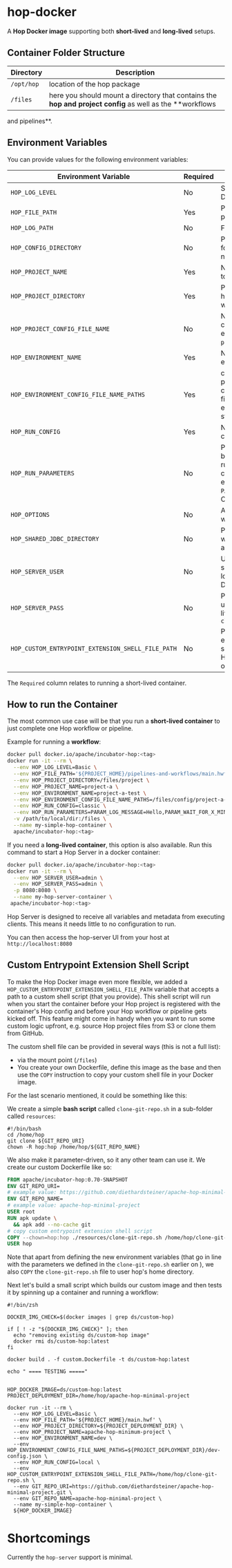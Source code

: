 <!--
Licensed to the Apache Software Foundation (ASF) under one
or more contributor license agreements.  See the NOTICE file
distributed with this work for additional information
regarding copyright ownership.  The ASF licenses this file
to you under the Apache License, Version 2.0 (the
"License"); you may not use this file except in compliance
with the License.  You may obtain a copy of the License at
  http://www.apache.org/licenses/LICENSE-2.0
Unless required by applicable law or agreed to in writing,
software distributed under the License is distributed on an
"AS IS" BASIS, WITHOUT WARRANTIES OR CONDITIONS OF ANY
KIND, either express or implied.  See the License for the
specific language governing permissions and limitations
under the License.
-->

# hop-docker

A **Hop Docker image** supporting both **short-lived** and **long-lived** setups.

## Container Folder Structure

Directory    | Description
---	|---
`/opt/hop`    | location of the hop package
`/files`    | here you should mount a directory that contains the **hop and project config** as well as the **workflows
and pipelines**.

## Environment Variables

You can provide values for the following environment variables:

Environment Variable    | Required    | Description
---	|----	|---
`HOP_LOG_LEVEL`    | No    | Specify the log level. Default: `Basic`. Optional.
`HOP_FILE_PATH`    | Yes    | Path to hop workflow or pipeline
`HOP_LOG_PATH`    | No    | File path to hop log file
`HOP_CONFIG_DIRECTORY`    | No    | Path to the Hop config folder. DISABLED for now.
`HOP_PROJECT_NAME`    | Yes    | Name of the Hop project to use
`HOP_PROJECT_DIRECTORY`    | Yes    | Path to the home of the hop project. Should start with `/files`.
`HOP_PROJECT_CONFIG_FILE_NAME`    | No    | Name of the project config file including file extension. Defaults to `project-config.json`.
`HOP_ENVIRONMENT_NAME`    | Yes    | Name of the Hop run environment to use
`HOP_ENVIRONMENT_CONFIG_FILE_NAME_PATHS`    | Yes    | comma separated list of paths to environment config files (including filename and file extension). paths should start with `/files`.
`HOP_RUN_CONFIG`    | Yes    | Name of the Hop run configuration to use
`HOP_RUN_PARAMETERS`    | No    | Parameters that should be passed on to the hop-run command. Specify as comma separated list, e.g. `PARAM_1=aaa,PARAM_2=bbb`. Optional.
`HOP_OPTIONS`    | No    | Any JRE options you want to set
`HOP_SHARED_JDBC_DIRECTORY`    | No    | Path to the directory where the JDCB drivers are located
`HOP_SERVER_USER`    | No    | Username for hop-server, only valid in long-lived containers. Default `cluster`
`HOP_SERVER_PASS`    | No    | Password for hop-server user, only valid in long-lived containers. Default `cluster`
`HOP_CUSTOM_ENTRYPOINT_EXTENSION_SHELL_FILE_PATH` | No | Path to custom entrypoint extension script file, e.g. to fetch Hop project files from S3 or gitlab.

The `Required` column relates to running a short-lived container.

## How to run the Container

The most common use case will be that you run a **short-lived container** to just complete one Hop workflow or pipeline.

Example for running a **workflow**:

```bash
docker pull docker.io/apache/incubator-hop:<tag>
docker run -it --rm \
  --env HOP_LOG_LEVEL=Basic \
  --env HOP_FILE_PATH='${PROJECT_HOME}/pipelines-and-workflows/main.hwf' \
  --env HOP_PROJECT_DIRECTORY=/files/project \
  --env HOP_PROJECT_NAME=project-a \
  --env HOP_ENVIRONMENT_NAME=project-a-test \
  --env HOP_ENVIRONMENT_CONFIG_FILE_NAME_PATHS=/files/config/project-a-test.json \
  --env HOP_RUN_CONFIG=classic \
  --env HOP_RUN_PARAMETERS=PARAM_LOG_MESSAGE=Hello,PARAM_WAIT_FOR_X_MINUTES=1 \
  -v /path/to/local/dir:/files \
  --name my-simple-hop-container \
  apache/incubator-hop:<tag>
```

If you need a **long-lived container**, this option is also available. Run this command to start a Hop Server in a
docker container:

```bash
docker pull docker.io/apache/incubator-hop:<tag>
docker run -it --rm \
  --env HOP_SERVER_USER=admin \
  --env HOP_SERVER_PASS=admin \
  -p 8080:8080 \
  --name my-hop-server-container \
 apache/incubator-hop:<tag>
```

Hop Server is designed to receive all variables and metadata from executing clients. This means it needs little to no
configuration to run.

You can then access the hop-server UI from your host at `http://localhost:8080`

## Custom Entrypoint Extension Shell Script

To make the Hop Docker image even more flexible, we added a `HOP_CUSTOM_ENTRYPOINT_EXTENSION_SHELL_FILE_PATH` variable
that accepts a path to a custom shell script (that you provide). This shell script will run when you start the container
before your Hop project is registered with the container's Hop config and before your Hop workflow or pipeline gets
kicked off. This feature might come in handy when you want to run some custom logic upfront, e.g. source Hop project
files from S3 or clone them from GitHub.

The custom shell file can be provided in several ways (this is not a full list):

- via the mount point (`/files`)
- You create your own Dockerfile, define this image as the base and then use the `COPY` instruction to copy your custom
  shell file in your Docker image.

For the last scenario mentioned, it could be something like this:

We create a simple **bash script** called `clone-git-repo.sh` in a sub-folder called `resources`:

```shell
#!/bin/bash
cd /home/hop
git clone ${GIT_REPO_URI}
chown -R hop:hop /home/hop/${GIT_REPO_NAME}
```

We also make it parameter-driven, so it any other team can use it. We create our custom Dockerfile like so:

```dockerfile
FROM apache/incubator-hop:0.70-SNAPSHOT
ENV GIT_REPO_URI=
# example value: https://github.com/diethardsteiner/apache-hop-minimal-project.git
ENV GIT_REPO_NAME=
# example value: apache-hop-minimal-project
USER root
RUN apk update \
  && apk add --no-cache git  
# copy custom entrypoint extension shell script
COPY --chown=hop:hop ./resources/clone-git-repo.sh /home/hop/clone-git-repo.sh
USER hop
```

Note that apart from defining the new environment variables (that go in line with the parameters we defined in
the `clone-git-repo.sh` earlier on ), we also `COPY` the `clone-git-repo.sh` file to user hop's home directory.

Next let's build a small script which builds our custom image and then tests it by spinning up a container and running a
workflow:

```shell
#!/bin/zsh

DOCKER_IMG_CHECK=$(docker images | grep ds/custom-hop)

if [ ! -z "${DOCKER_IMG_CHECK}" ]; then
  echo "removing existing ds/custom-hop image"
  docker rmi ds/custom-hop:latest
fi

docker build . -f custom.Dockerfile -t ds/custom-hop:latest

echo " ==== TESTING ====="


HOP_DOCKER_IMAGE=ds/custom-hop:latest
PROJECT_DEPLOYMENT_DIR=/home/hop/apache-hop-minimal-project

docker run -it --rm \
  --env HOP_LOG_LEVEL=Basic \
  --env HOP_FILE_PATH='${PROJECT_HOME}/main.hwf' \
  --env HOP_PROJECT_DIRECTORY=${PROJECT_DEPLOYMENT_DIR} \
  --env HOP_PROJECT_NAME=apache-hop-minimum-project \
  --env HOP_ENVIRONMENT_NAME=dev \
  --env HOP_ENVIRONMENT_CONFIG_FILE_NAME_PATHS=${PROJECT_DEPLOYMENT_DIR}/dev-config.json \
  --env HOP_RUN_CONFIG=local \
  --env HOP_CUSTOM_ENTRYPOINT_EXTENSION_SHELL_FILE_PATH=/home/hop/clone-git-repo.sh \
  --env GIT_REPO_URI=https://github.com/diethardsteiner/apache-hop-minimal-project.git \
  --env GIT_REPO_NAME=apache-hop-minimal-project \
  --name my-simple-hop-container \
  ${HOP_DOCKER_IMAGE}
```

# Shortcomings

Currently the `hop-server` support is minimal.

